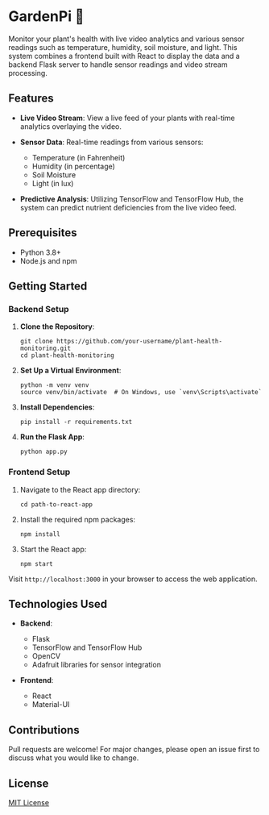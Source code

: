 # GardenPi 🌱

Monitor your plant's health with live video analytics and various sensor readings such as temperature, humidity, soil moisture, and light. This system combines a frontend built with React to display the data and a backend Flask server to handle sensor readings and video stream processing.

## Features

- **Live Video Stream**: View a live feed of your plants with real-time analytics overlaying the video.
- **Sensor Data**: Real-time readings from various sensors:
  - Temperature (in Fahrenheit)
  - Humidity (in percentage)
  - Soil Moisture
  - Light (in lux)
  
- **Predictive Analysis**: Utilizing TensorFlow and TensorFlow Hub, the system can predict nutrient deficiencies from the live video feed.

## Prerequisites

- Python 3.8+
- Node.js and npm

## Getting Started

### Backend Setup

1. **Clone the Repository**:
    ```
    git clone https://github.com/your-username/plant-health-monitoring.git
    cd plant-health-monitoring
    ```

2. **Set Up a Virtual Environment**:
    ```
    python -m venv venv
    source venv/bin/activate  # On Windows, use `venv\Scripts\activate`
    ```

3. **Install Dependencies**:
    ```
    pip install -r requirements.txt
    ```

4. **Run the Flask App**:
    ```
    python app.py
    ```

### Frontend Setup

1. Navigate to the React app directory:
    ```
    cd path-to-react-app
    ```

2. Install the required npm packages:
    ```
    npm install
    ```

3. Start the React app:
    ```
    npm start
    ```

Visit `http://localhost:3000` in your browser to access the web application.

## Technologies Used

- **Backend**:
  - Flask
  - TensorFlow and TensorFlow Hub
  - OpenCV
  - Adafruit libraries for sensor integration

- **Frontend**:
  - React
  - Material-UI

## Contributions

Pull requests are welcome! For major changes, please open an issue first to discuss what you would like to change.

## License

[MIT License](LICENSE)
